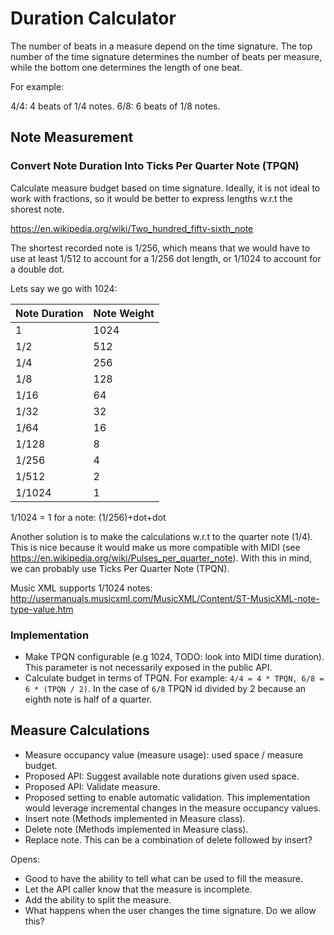 # Duration Calculator

The number of beats in a measure depend on the time signature. The top number 
of the time signature determines the number of beats per measure, while the 
bottom one determines the length of one beat. 

For example:

4/4: 4 beats of 1/4 notes.
6/8: 6 beats of 1/8 notes.

## Note Measurement

### Convert Note Duration Into Ticks Per Quarter Note (TPQN)

Calculate measure budget based on time signature. Ideally, it is not ideal to
work with fractions, so it would be better to express lengths w.r.t the shorest
note.

https://en.wikipedia.org/wiki/Two_hundred_fifty-sixth_note

The shortest recorded note is 1/256, which means that we would have to
use at least 1/512 to account for a 1/256 dot length, or 1/1024 to account for a
double dot. 

Lets say we go with 1024: 


|Note Duration | Note Weight |
|--------------|-------------|
|1             |         1024|
|1/2           |          512|
|1/4           |          256|
|1/8           |          128|
|1/16          |           64|
|1/32          |           32|
|1/64          |           16|
|1/128         |            8|
|1/256         |            4|
|1/512         |            2|
|1/1024        |            1|

1/1024 = 1 for a note: (1/256)+dot+dot

Another solution is to make the calculations w.r.t to the quarter note (1/4).
This is nice because it would make us more compatible with MIDI (see 
https://en.wikipedia.org/wiki/Pulses_per_quarter_note). With this in mind, 
we can probably use Ticks Per Quarter Note (TPQN).

Music XML supports 1/1024 notes:
http://usermanuals.musicxml.com/MusicXML/Content/ST-MusicXML-note-type-value.htm

### Implementation

- Make TPQN configurable (e.g 1024, TODO: look into MIDI time duration). This
  parameter is not necessarily exposed in the public API.
- Calculate budget in terms of TPQN. For example: `4/4 = 4 * TPQN, 6/8 = 6 * (TPQN / 2)`.
  In the case of `6/8` TPQN id divided by 2 because an eighth note is half of a quarter.

## Measure Calculations

- Measure occupancy value (measure usage): used space / measure budget.
- Proposed API: Suggest available note durations given used space. 
- Proposed API: Validate measure.
- Proposed setting to enable automatic validation. This implementation would
  leverage incremental changes in the measure occupancy values.
- Insert note (Methods implemented in Measure class).
- Delete note (Methods implemented in Measure class).
- Replace note. This can be a combination of delete followed by insert?

Opens:

- Good to have the ability to tell what can be used to fill the measure.
- Let the API caller know that the measure is incomplete.
- Add the ability to split the measure.
- What happens when the user changes the time signature. Do we allow this?

